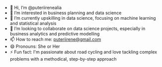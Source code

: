 - 👋 Hi, I’m @puteriirenealia
- 👀 I’m interested in business planning and data science
- 🌱 I’m currently upskilling in data science, focusing on machine learning and statistical analysis
- 💞️ I’m looking to collaborate on data science projects, especially in business analytics and predictive modelling
- 📫 How to reach me: puteriirene@gmail.com
- 😄 Pronouns: She or Her
- ⚡ Fun fact: I'm passionate about road cycling and love tackling complex problems with a methodical, step-by-step approach

<!---
puteriirenealia/puteriirenealia is a ✨ special ✨ repository because its `README.md` (this file) appears on your GitHub profile.
You can click the Preview link to take a look at your changes.
--->
